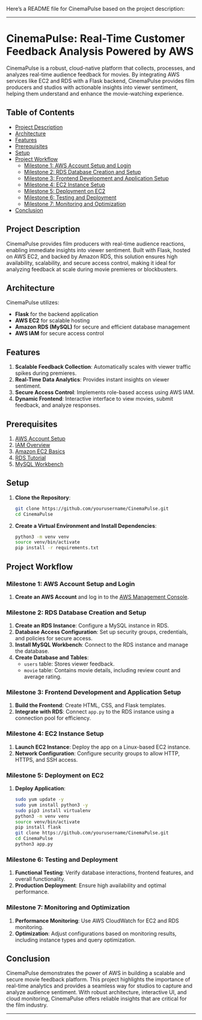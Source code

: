 Here’s a README file for CinemaPulse based on the project description:

---

# CinemaPulse: Real-Time Customer Feedback Analysis Powered by AWS

CinemaPulse is a robust, cloud-native platform that collects, processes, and analyzes real-time audience feedback for movies. By integrating AWS services like EC2 and RDS with a Flask backend, CinemaPulse provides film producers and studios with actionable insights into viewer sentiment, helping them understand and enhance the movie-watching experience.

## Table of Contents
- [Project Description](#project-description)
- [Architecture](#architecture)
- [Features](#features)
- [Prerequisites](#prerequisites)
- [Setup](#setup)
- [Project Workflow](#project-workflow)
  - [Milestone 1: AWS Account Setup and Login](#milestone-1-aws-account-setup-and-login)
  - [Milestone 2: RDS Database Creation and Setup](#milestone-2-rds-database-creation-and-setup)
  - [Milestone 3: Frontend Development and Application Setup](#milestone-3-frontend-development-and-application-setup)
  - [Milestone 4: EC2 Instance Setup](#milestone-4-ec2-instance-setup)
  - [Milestone 5: Deployment on EC2](#milestone-5-deployment-on-ec2)
  - [Milestone 6: Testing and Deployment](#milestone-6-testing-and-deployment)
  - [Milestone 7: Monitoring and Optimization](#milestone-7-monitoring-and-optimization)
- [Conclusion](#conclusion)

## Project Description
CinemaPulse provides film producers with real-time audience reactions, enabling immediate insights into viewer sentiment. Built with Flask, hosted on AWS EC2, and backed by Amazon RDS, this solution ensures high availability, scalability, and secure access control, making it ideal for analyzing feedback at scale during movie premieres or blockbusters.

## Architecture
CinemaPulse utilizes:
- **Flask** for the backend application
- **AWS EC2** for scalable hosting
- **Amazon RDS (MySQL)** for secure and efficient database management
- **AWS IAM** for secure access control

## Features
1. **Scalable Feedback Collection**: Automatically scales with viewer traffic spikes during premieres.
2. **Real-Time Data Analytics**: Provides instant insights on viewer sentiment.
3. **Secure Access Control**: Implements role-based access using AWS IAM.
4. **Dynamic Frontend**: Interactive interface to view movies, submit feedback, and analyze responses.

## Prerequisites
1. [AWS Account Setup](https://youtu.be/CjKhQoYeR4Q?si=ui8Bvk_M4FfVM-Dh)
2. [IAM Overview](https://youtu.be/gsgdAyGhV0o?si=3qg-bULgkD4LXNvR)
3. [Amazon EC2 Basics](https://youtu.be/8TlukLu11Yo?si=MUj0nEAOESRhHUIz)
4. [RDS Tutorial](https://www.youtube.com/live/MPau9c7PT74?si=A8OK-zFGbSKkAFWN)
5. [MySQL Workbench](https://youtu.be/wALCw0F8e9M?si=ovMF9qMx5rLxaznB)

## Setup
1. **Clone the Repository**:
   ```bash
   git clone https://github.com/yourusername/CinemaPulse.git
   cd CinemaPulse
   ```
2. **Create a Virtual Environment and Install Dependencies**:
   ```bash
   python3 -m venv venv
   source venv/bin/activate
   pip install -r requirements.txt
   ```

## Project Workflow

### Milestone 1: AWS Account Setup and Login
1. **Create an AWS Account** and log in to the [AWS Management Console](https://aws.amazon.com/console/).

### Milestone 2: RDS Database Creation and Setup
1. **Create an RDS Instance**: Configure a MySQL instance in RDS.
2. **Database Access Configuration**: Set up security groups, credentials, and policies for secure access.
3. **Install MySQL Workbench**: Connect to the RDS instance and manage the database.
4. **Create Database and Tables**:
   - `users` table: Stores viewer feedback.
   - `movie` table: Contains movie details, including review count and average rating.

### Milestone 3: Frontend Development and Application Setup
1. **Build the Frontend**: Create HTML, CSS, and Flask templates.
2. **Integrate with RDS**: Connect `app.py` to the RDS instance using a connection pool for efficiency.

### Milestone 4: EC2 Instance Setup
1. **Launch EC2 Instance**: Deploy the app on a Linux-based EC2 instance.
2. **Network Configuration**: Configure security groups to allow HTTP, HTTPS, and SSH access.

### Milestone 5: Deployment on EC2
1. **Deploy Application**:
   ```bash
   sudo yum update -y
   sudo yum install python3 -y
   sudo pip3 install virtualenv
   python3 -m venv venv
   source venv/bin/activate
   pip install flask
   git clone https://github.com/yourusername/CinemaPulse.git
   cd CinemaPulse
   python3 app.py
   ```

### Milestone 6: Testing and Deployment
1. **Functional Testing**: Verify database interactions, frontend features, and overall functionality.
2. **Production Deployment**: Ensure high availability and optimal performance.

### Milestone 7: Monitoring and Optimization
1. **Performance Monitoring**: Use AWS CloudWatch for EC2 and RDS monitoring.
2. **Optimization**: Adjust configurations based on monitoring results, including instance types and query optimization.

## Conclusion
CinemaPulse demonstrates the power of AWS in building a scalable and secure movie feedback platform. This project highlights the importance of real-time analytics and provides a seamless way for studios to capture and analyze audience sentiment. With robust architecture, interactive UI, and cloud monitoring, CinemaPulse offers reliable insights that are critical for the film industry.

---

